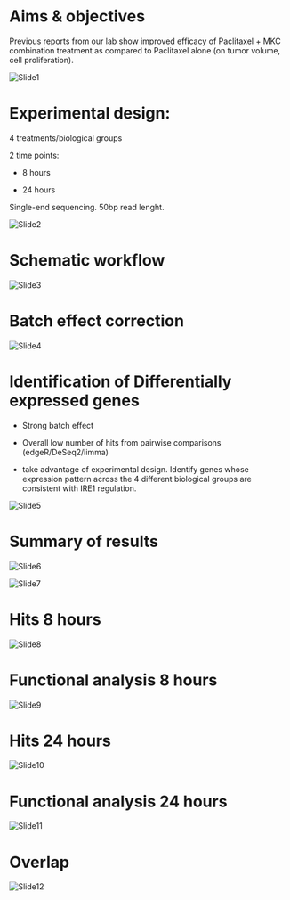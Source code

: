 # Aims & objectives
Previous reports from our lab show improved efficacy of Paclitaxel + MKC combination treatment as compared to Paclitaxel alone (on tumor volume, cell proliferation).

![Slide1](https://github.com/xaitorx/RNAseq_probando/blob/master/pics/Slide4.JPG)

# Experimental design:

4 treatments/biological groups

2 time points:

* 8 hours

* 24 hours

Single-end sequencing. 50bp read lenght.

![Slide2](https://github.com/xaitorx/RNAseq_probando/blob/master/pics/Slide5.JPG)

# Schematic workflow

![Slide3](https://github.com/xaitorx/RNAseq_probando/blob/master/pics/Slide7.JPG)

# Batch effect correction

![Slide4](https://github.com/xaitorx/RNAseq_probando/blob/master/pics/Slide8.JPG)

# Identification of Differentially expressed genes

* Strong batch effect

* Overall low number of hits from pairwise comparisons (edgeR/DeSeq2/limma)

* take advantage of experimental design. Identify genes whose expression pattern across the 4 different biological groups are consistent with IRE1 regulation. 

![Slide5](https://github.com/xaitorx/RNAseq_probando/blob/master/pics/Slide11.JPG)

# Summary of results

![Slide6](https://github.com/xaitorx/RNAseq_probando/blob/master/pics/Slide12.JPG)

![Slide7](https://github.com/xaitorx/RNAseq_probando/blob/master/pics/Slide13.JPG)

# Hits 8 hours

![Slide8](https://github.com/xaitorx/RNAseq_probando/blob/master/pics/Slide14.JPG)

# Functional analysis 8 hours

![Slide9](https://github.com/xaitorx/RNAseq_probando/blob/master/pics/Slide15.JPG)

# Hits 24 hours

![Slide10](https://github.com/xaitorx/RNAseq_probando/blob/master/pics/Slide17.JPG)

# Functional analysis 24 hours

![Slide11](https://github.com/xaitorx/RNAseq_probando/blob/master/pics/Slide18.JPG)

# Overlap

![Slide12](https://github.com/xaitorx/RNAseq_probando/blob/master/pics/Slide20.JPG)
